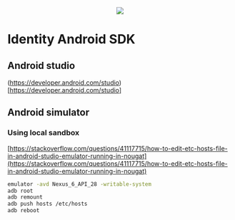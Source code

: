 <p align="center">
 <img src="https://reachfive.co/img/site-logo.png"/>
</p>

# Identity Android SDK


## Android studio
(https://developer.android.com/studio)[https://developer.android.com/studio]


## Android simulator

### Using local sandbox

[https://stackoverflow.com/questions/41117715/how-to-edit-etc-hosts-file-in-android-studio-emulator-running-in-nougat](https://stackoverflow.com/questions/41117715/how-to-edit-etc-hosts-file-in-android-studio-emulator-running-in-nougat)

```sh
emulator -avd Nexus_6_API_28 -writable-system
adb root
adb remount
adb push hosts /etc/hosts
adb reboot
```

